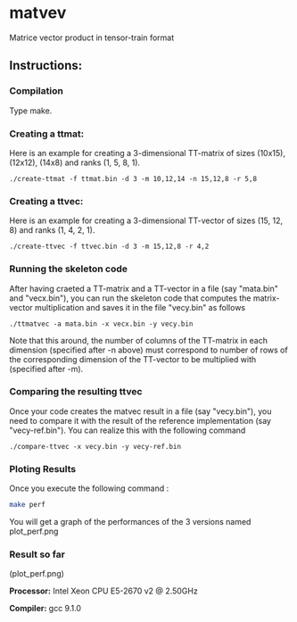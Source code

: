 # matvev

Matrice vector product in tensor-train format

## Instructions:

### Compilation
Type make.

### Creating a ttmat:
Here is an example for creating a 3-dimensional TT-matrix of sizes (10x15), (12x12), (14x8) and ranks (1, 5, 8, 1).

```
./create-ttmat -f ttmat.bin -d 3 -m 10,12,14 -n 15,12,8 -r 5,8

```

### Creating a ttvec:
Here is an example for creating a 3-dimensional TT-vector of sizes (15, 12, 8) and ranks (1, 4, 2, 1).

```
./create-ttvec -f ttvec.bin -d 3 -m 15,12,8 -r 4,2

```

### Running the skeleton code
After having craeted a TT-matrix and a TT-vector in a file (say "mata.bin" and "vecx.bin"), you can run the skeleton code that computes the matrix-vector multiplication and saves it in the file "vecy.bin" as follows

```
./ttmatvec -a mata.bin -x vecx.bin -y vecy.bin
```
Note that this around, the number of columns of the TT-matrix in each dimension (specified after -n above) must
correspond to number of rows of the corresponding dimension of the TT-vector to be multiplied with (specified after -m).

### Comparing the resulting ttvec
Once your code creates the matvec result in a file (say "vecy.bin"), you need to compare it with the result of the
reference implementation (say "vecy-ref.bin"). You can realize this with the following command
```
./compare-ttvec -x vecy.bin -y vecy-ref.bin
```


### Ploting Results
Once you execute the following command :
```sh
make perf
```
You will get a graph of the performances of the 3 versions named plot_perf.png


### Result so far

(plot_perf.png)

**Processor:** Intel Xeon CPU E5-2670 v2 @ 2.50GHz

**Compiler:** gcc 9.1.0